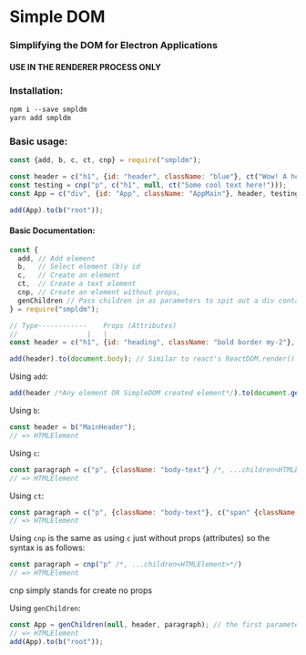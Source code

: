 # Simple DOM
### Simplifying the DOM for Electron Applications
#### USE IN THE RENDERER PROCESS ONLY

### Installation:
```markdown
npm i --save smpldm
yarn add smpldm
```

### Basic usage:
```javascript
const {add, b, c, ct, cnp} = require("smpldm");

const header = c("h1", {id: "header", className: "blue"}, ct("Wow! A header generated from SimpleDOM"));
const testing = cnp("p", c("h1", null, ct("Some cool text here!")));
const App = c("div", {id: "App", className: "AppMain"}, header, testing);

add(App).to(b("root"));
```

#### Basic Documentation:
```javascript
const {
  add, // Add element
  b,   // Select element (b)y id 
  c,   // Create an element
  ct,  // Create a text element
  cnp, // Create an element without props,
  genChildren // Pass children in as parameters to spit out a div containing all the children
} = require("smpldm");

// Type------------    Props (Attributes)                              Children As many as you want, just have a comma between each
//                 |   |                                               |                             // child, as if they were each
const header = c("h1", {id: "heading", className: "bold border my-2"}, ct("Hello"));                 // a new parameter

add(header).to(document.body); // Similar to react's ReactDOM.render() method.
```

Using `add`:
```javascript                                            // Using .to is essential, otherwise it won't be added anywehere
add(header /*Any element OR SimpleDOM created element*/).to(document.getElementById("root") /*, Boolean returnParent*/); // Or you can use b("root")
```

Using `b`:
```javascript
const header = b("MainHeader");
// => HTMLElement
```

Using `c`:
```javascript
const paragraph = c("p", {className: "body-text"} /*, ...children<HTMLElement>*/)
// => HTMLElement
```

Using `ct`:
```javascript                                                                    // Create a text node and append it to paragraph
const paragraph = c("p", {className: "body-text"}, c("span" {className: "bold"}, ct("TEXT HERE")))
// => HTMLElement
```

Using `cnp` is the same as using `c` just without props (attributes) so the syntax is as follows:
```javascript
const paragraph = cnp("p" /*, ...children<HTMLElement>*/)
// => HTMLElement
```

cnp simply stands for create no props

Using `genChildren`:
```javascript
const App = genChildren(null, header, paragraph); // the first parameter is props
// => HTMLElement
add(App).to(b("root"));
```